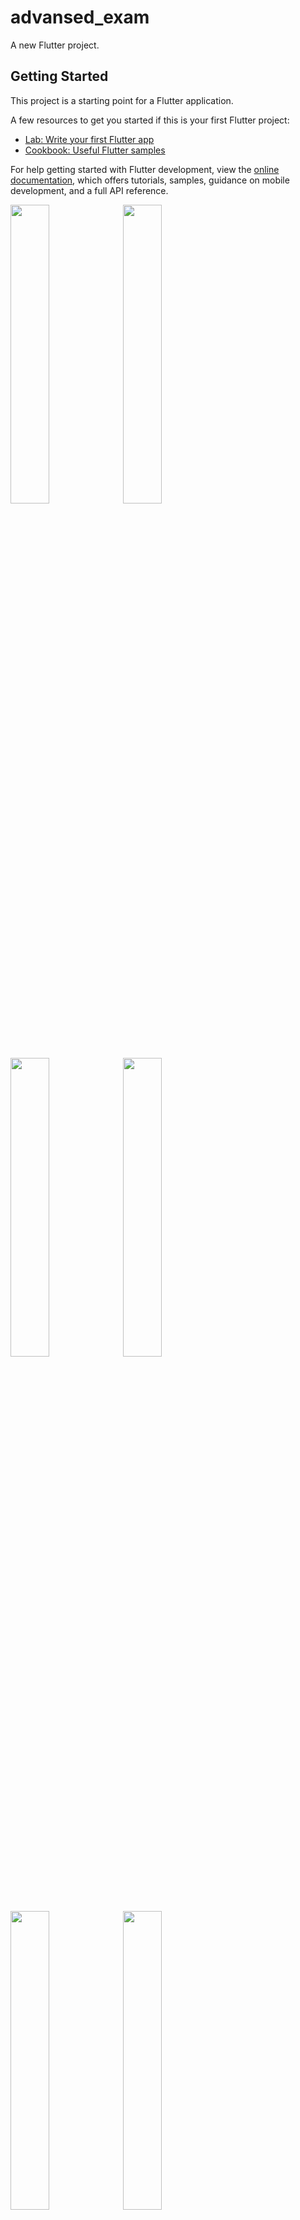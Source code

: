 # advansed_exam

A new Flutter project.

## Getting Started

This project is a starting point for a Flutter application.

A few resources to get you started if this is your first Flutter project:

- [Lab: Write your first Flutter app](https://docs.flutter.dev/get-started/codelab)
- [Cookbook: Useful Flutter samples](https://docs.flutter.dev/cookbook)

For help getting started with Flutter development, view the
[online documentation](https://docs.flutter.dev/), which offers tutorials,
samples, guidance on mobile development, and a full API reference.
<p>
<img src="https://user-images.githubusercontent.com/114208599/234073892-a3edb640-4e68-452b-b33c-32f7dea4f65a.png"width=35%height=22%>
<img src="https://user-images.githubusercontent.com/114208599/234073896-d8171a49-38e4-485b-9086-e92bb3ce9cd6.png"width=35%height=22%>
<img src="https://user-images.githubusercontent.com/114208599/234073843-7149d8dd-4c03-4260-b34f-29953ab87ba5.png"width=35%height=22%>
<img src="https://user-images.githubusercontent.com/114208599/234073852-eee5fd8b-6389-4cc9-9c62-ba08a39d5b90.png"width=35%height=22%>
<img src="https://user-images.githubusercontent.com/114208599/234073857-cda75bb4-0408-4df3-8a82-117bd833b8fe.png"width=35%height=22%>
<img src ="https://user-images.githubusercontent.com/114208599/234073869-d12768ed-d4cf-4ca6-b579-8d1b7a9f27ed.png"width=35%height=22%>
<img src ="https://user-images.githubusercontent.com/114208599/234073879-930cde7f-70ee-4328-b693-8f5a449d0346.png"width=35%height=22%>
<img src="https://user-images.githubusercontent.com/114208599/234073881-9f094e95-5e4e-406a-b823-7d7d427c7c9d.png"width=35%height=22%>
<img src="https://user-images.githubusercontent.com/114208599/234073889-60d5521c-0da6-4365-969d-769b620b792c.png"width=35%height=22%>


</p>
